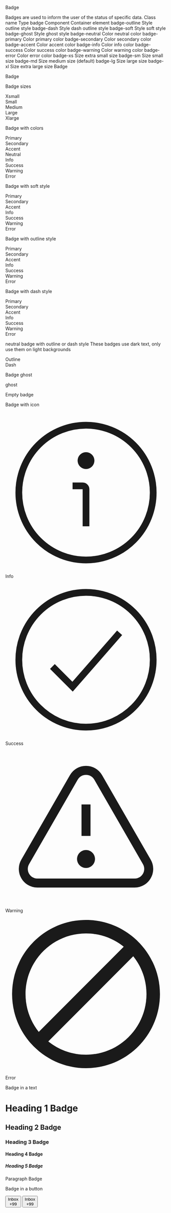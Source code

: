 Badge

Badges are used to inform the user of the status of specific data.
Class name
Type
badge Component
Container element
badge-outline
Style
outline style
badge-dash
Style
dash outline style
badge-soft
Style
soft style
badge-ghost
Style
ghost style
badge-neutral
Color
neutral color
badge-primary
Color
primary color
badge-secondary
Color
secondary color
badge-accent
Color
accent color
badge-info
Color
info color
badge-success
Color
success color
badge-warning
Color
warning color
badge-error
Color
error color
badge-xs
Size
extra small size
badge-sm
Size
small size
badge-md
Size
medium size (default)
badge-lg
Size
large size
badge-xl
Size
extra large size
Badge

<span className="badge">Badge</span>

Badge sizes

<div className="badge badge-xs">Xsmall</div>
<div className="badge badge-sm">Small</div>
<div className="badge badge-md">Medium</div>
<div className="badge badge-lg">Large</div>
<div className="badge badge-xl">Xlarge</div>

Badge with colors

<div className="badge badge-primary">Primary</div>
<div className="badge badge-secondary">Secondary</div>
<div className="badge badge-accent">Accent</div>
<div className="badge badge-neutral">Neutral</div>
<div className="badge badge-info">Info</div>
<div className="badge badge-success">Success</div>
<div className="badge badge-warning">Warning</div>
<div className="badge badge-error">Error</div>

Badge with soft style

<div className="badge badge-soft badge-primary">Primary</div>
<div className="badge badge-soft badge-secondary">Secondary</div>
<div className="badge badge-soft badge-accent">Accent</div>
<div className="badge badge-soft badge-info">Info</div>
<div className="badge badge-soft badge-success">Success</div>
<div className="badge badge-soft badge-warning">Warning</div>
<div className="badge badge-soft badge-error">Error</div>

Badge with outline style

<div className="badge badge-outline badge-primary">Primary</div>
<div className="badge badge-outline badge-secondary">Secondary</div>
<div className="badge badge-outline badge-accent">Accent</div>
<div className="badge badge-outline badge-info">Info</div>
<div className="badge badge-outline badge-success">Success</div>
<div className="badge badge-outline badge-warning">Warning</div>
<div className="badge badge-outline badge-error">Error</div>

Badge with dash style

<div className="badge badge-dash badge-primary">Primary</div>
<div className="badge badge-dash badge-secondary">Secondary</div>
<div className="badge badge-dash badge-accent">Accent</div>
<div className="badge badge-dash badge-info">Info</div>
<div className="badge badge-dash badge-success">Success</div>
<div className="badge badge-dash badge-warning">Warning</div>
<div className="badge badge-dash badge-error">Error</div>

neutral badge with outline or dash style
These badges use dark text, only use them on light backgrounds

<div className="bg-white p-6">
  <div className="badge badge-neutral badge-outline">Outline</div>
  <div className="badge badge-neutral badge-dash">Dash</div>
</div>

Badge ghost

<div className="badge badge-ghost">ghost</div>

Empty badge

<div className="badge badge-primary badge-lg"></div>
<div className="badge badge-primary badge-md"></div>
<div className="badge badge-primary badge-sm"></div>
<div className="badge badge-primary badge-xs"></div>

Badge with icon

<div className="badge badge-info">
  <svg className="size-[1em]" xmlns="http://www.w3.org/2000/svg" viewBox="0 0 24 24"><g fill="currentColor" strokeLinejoin="miter" strokeLinecap="butt"><circle cx="12" cy="12" r="10" fill="none" stroke="currentColor" strokeLinecap="square" stroke-miterlimit="10" strokeWidth="2"></circle><path d="m12,17v-5.5c0-.276-.224-.5-.5-.5h-1.5" fill="none" stroke="currentColor" strokeLinecap="square" stroke-miterlimit="10" strokeWidth="2"></path><circle cx="12" cy="7.25" r="1.25" fill="currentColor" strokeWidth="2"></circle></g></svg>
  Info
</div>
<div className="badge badge-success">
  <svg className="size-[1em]" xmlns="http://www.w3.org/2000/svg" viewBox="0 0 24 24"><g fill="currentColor" strokeLinejoin="miter" strokeLinecap="butt"><circle cx="12" cy="12" r="10" fill="none" stroke="currentColor" strokeLinecap="square" stroke-miterlimit="10" strokeWidth="2"></circle><polyline points="7 13 10 16 17 8" fill="none" stroke="currentColor" strokeLinecap="square" stroke-miterlimit="10" strokeWidth="2"></polyline></g></svg>
  Success
</div>
<div className="badge badge-warning">
  <svg className="size-[1em]" xmlns="http://www.w3.org/2000/svg" viewBox="0 0 18 18"><g fill="currentColor"><path d="M7.638,3.495L2.213,12.891c-.605,1.048,.151,2.359,1.362,2.359H14.425c1.211,0,1.967-1.31,1.362-2.359L10.362,3.495c-.605-1.048-2.119-1.048-2.724,0Z" fill="none" stroke="currentColor" strokeLinecap="round" strokeLinejoin="round" strokeWidth="1.5"></path><line x1="9" y1="6.5" x2="9" y2="10" fill="none" stroke="currentColor" strokeLinecap="round" strokeLinejoin="round" strokeWidth="1.5"></line><path d="M9,13.569c-.552,0-1-.449-1-1s.448-1,1-1,1,.449,1,1-.448,1-1,1Z" fill="currentColor" data-stroke="none" stroke="none"></path></g></svg>
  Warning
</div>
<div className="badge badge-error">
  <svg className="size-[1em]" xmlns="http://www.w3.org/2000/svg" viewBox="0 0 24 24"><g fill="currentColor"><rect x="1.972" y="11" width="20.056" height="2" transform="translate(-4.971 12) rotate(-45)" fill="currentColor" strokeWidth={0}></rect><path d="m12,23c-6.065,0-11-4.935-11-11S5.935,1,12,1s11,4.935,11,11-4.935,11-11,11Zm0-20C7.038,3,3,7.037,3,12s4.038,9,9,9,9-4.037,9-9S16.962,3,12,3Z" strokeWidth={0} fill="currentColor"></path></g></svg>
  Error
</div>

Badge in a text

<h1 className="text-xl font-semibold">
  Heading 1 <span className="badge badge-xl">Badge</span>
</h1>

<h2 className="text-lg font-semibold">
  Heading 2 <span className="badge badge-lg">Badge</span>
</h2>

<h3 className="text-base font-semibold">
  Heading 3 <span className="badge badge-md">Badge</span>
</h3>

<h4 className="text-sm font-semibold">
  Heading 4 <span className="badge badge-sm">Badge</span>
</h4>

<h5 className="text-xs font-semibold">
  Heading 5 <span className="badge badge-xs">Badge</span>
</h5>

<p className="text-xs">
  Paragraph <span className="badge badge-xs">Badge</span>
</p>

Badge in a button

<button className="btn">
  Inbox <div className="badge badge-sm">+99</div>
</button>

<button className="btn">
  Inbox <div className="badge badge-sm badge-secondary">+99</div>
</button>
